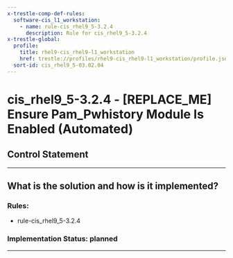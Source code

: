 ```yaml
---
x-trestle-comp-def-rules:
  software-cis_l1_workstation:
    - name: rule-cis_rhel9_5-3.2.4
      description: Rule for cis_rhel9_5-3.2.4
x-trestle-global:
  profile:
    title: rhel9-cis_rhel9-l1_workstation
    href: trestle://profiles/rhel9-cis_rhel9-l1_workstation/profile.json
  sort-id: cis_rhel9_5-03.02.04
---
```


# cis_rhel9_5-3.2.4 - \[REPLACE_ME\] Ensure Pam_Pwhistory Module Is Enabled (Automated)

## Control Statement

______________________________________________________________________

## What is the solution and how is it implemented?

<!-- For implementation status enter one of: implemented, partial, planned, alternative, not-applicable -->

<!-- Note that the list of rules under ### Rules: is read-only and changes will not be captured after assembly to JSON -->

<!-- Add control implementation description here for control: cis_rhel9_5-3.2.4 -->

### Rules:

  - rule-cis_rhel9_5-3.2.4

### Implementation Status: planned

______________________________________________________________________

